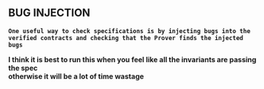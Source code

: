 ## BUG INJECTION

**`One useful way to check specifications is by injecting bugs into the verified contracts and checking that the Prover finds the injected bugs`**


**I think it is best to run this when you feel like all the invariants are passing the spec** <br>
**otherwise it will be a lot of time wastage**